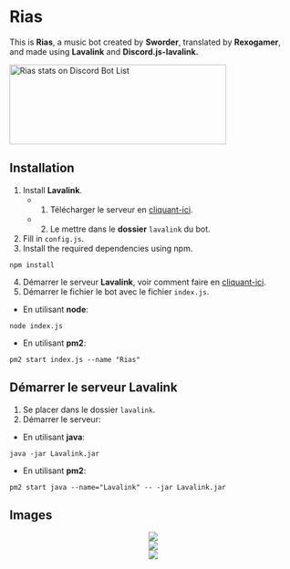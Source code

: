 # Rias 
This is **Rias**, a music bot created by **Sworder**, translated by **Rexogamer**, and made using **Lavalink** and **Discord.js-lavalink.**

<a href="https://discordbotlist.com/bots/564797479808139265">
    <img 
        width="380" 
        height="140" 
        src="https://discordbotlist.com/bots/564797479808139265/widget" 
        alt="Rias stats on Discord Bot List">
</a>

## Installation 

1) Install **Lavalink**.
   - 1) Télécharger le serveur en [cliquant-ici](https://github.com/Frederikam/Lavalink/releases/download/3.2.0.3/Lavalink.jar).
   - 2) Le mettre dans le **dossier** `lavalink` du bot.
2) Fill in `config.js`.
3) Install the required dependencies using npm.
```
npm install
```
4) Démarrer le serveur **Lavalink**, voir comment faire en [cliquant-ici](#démarrer-le-serveur-lavalink).
5) Démarrer le fichier le bot avec le fichier `index.js`.
- En utilisant **node**:
```
node index.js
```
- En utilisant **pm2**:
```
pm2 start index.js --name "Rias"
```

## Démarrer le serveur Lavalink
1) Se placer dans le dossier `lavalink`.
2) Démarrer le serveur:
- En utilisant **java**:
```
java -jar Lavalink.jar
```
- En utilisant **pm2**:
```
pm2 start java --name="Lavalink" -- -jar Lavalink.jar
```

## Images

<p align="center">
   <img src="https://cdn.discordapp.com/attachments/459373842327011344/568059066241515520/unknown.png" />
   <br/>
   <img src="https://cdn.discordapp.com/attachments/459373842327011344/568059555989159957/unknown.png" />
   <br/>
   <img src="https://cdn.discordapp.com/attachments/459373842327011344/568059855122858009/unknown.png" />
</p>
